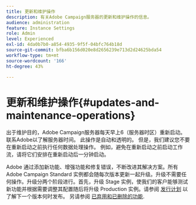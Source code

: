 ```yaml
---
title: 更新和维护操作
description: 有关Adobe Campaign服务器的更新和维护操作的信息。
audience: administration
feature: Instance Settings
role: Admin
level: Experienced
exl-id: 4da0b7b0-a854-4935-9f5f-04bfc764b18d
source-git-commit: bfba6b156d020e8d2656239e713d2d24625bda54
workflow-type: tm+mt
source-wordcount: '166'
ht-degree: 43%

---
```


# 更新和维护操作{#updates-and-maintenance-operations}

出于维护目的，Adobe Campaign服务器每天早上6（服务器时区）重新启动。 联系Adobe以了解服务器时间。 此操作是自动和透明的。 但是，我们建议您不要在重新启动之前执行任何数据处理操作。 例如，避免在重新启动之前启动工作流，请将它们安排在重新启动后一分钟启动。

Adobe 通过添加新功能、增强功能和修复错误，不断改进其解决方案。所有 Adobe Campaign Standard 实例都会随每次版本更新一起升级。升级不需要任何操作。升级分两个阶段进行。首先，升级 Stage 实例，使我们的客户能够测试新功能并根据需要调整其配置随后将升级 Production 实例。请参阅 [发行计划](https://helpx.adobe.com/cn/campaign/kb/acs-release-planning.html) 以了解下一个版本何时发布。 另请参阅 [已弃用和已删除的功能](../../rn/using/deprecated-features.md).
